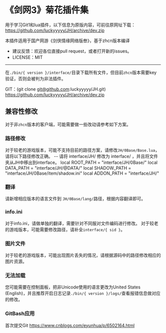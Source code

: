 《剑网3》菊花插件集
==================
用于学习Git1和lua插件，以下信息为原版内容，可前往原网址下载：https://github.com/luckyyyyy/JH/archive/dev.zip

本插件适用于国产网游《剑侠情缘网络版叁》，基于zhcn版本编译

* 建议反馈：欢迎各位直接pull request，或者打开新的issues。
* LICENSE：MIT

-----------------------
在```./bin/{ version }/interface/```目录下载所有文件，但目前```zhcn```版本需要key验证，否则会被判为非法插件。

GIT：(git clone git@github.com:luckyyyyy/JH.git)
https://github.com/luckyyyyy/JH/archive/dev.zip

兼容性修改
-----------------------
对于非```zhcn```版本的客户端，可能需要做一些改动请参考如下方案。

### 路径修改
对于较老的游戏版本，可能不支持目前的路径方案，请修改```JH/0Base/Base.lua```，请将以下路径修改正确。
-- 请将 interface/JH/ 修改为 interface/ ，并且将文件夹从JH中移出到interface。
local ROOT_PATH   = "interface/JH/0Base/"
local DATA_PATH   = "interface/JH/@DATA/"
local SHADOW_PATH = "interface/JH/0Base/item/shadow.ini"
local ADDON_PATH  = "interface/JH/"

### 翻译
请新增相应版本的语言文件到 ```JH/0Base/lang/```路径，根据内容翻译即可。

### info.ini
对于info.ini，请做单独的翻译，需要针对不同服对文件编码进行修改。
对于较老的游戏版本，可能需要修改路径，请补全```interface/{ sid }```。

### 图片文件
对于较老的游戏版本，可能出现图片丢失的情况，请根据源码中的路径修改相应的图片资源。

### 无法加载
您可能需要在控制面板，把非Unicode使用的语言更改为United States (English)，并且推荐开启日志记录```./bin/{ version }/logs/```查看报错信息做对应的修改。

### GitBash应用
首次提交Git https://www.cnblogs.com/eyunhua/p/6502164.html
